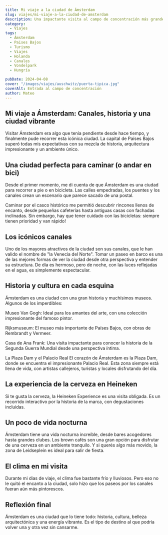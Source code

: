 ```yaml
---
title: Mi viaje a la ciudad de Ámsterdam
slug: viajes/mi-viaje-a-la-ciudad-de-amsterdam
description: Una impactante visita al campo de concentración más grande de la historia.
category:
  - Viajes
tags:
  - Ámsterdam 
  - Paises Bajos
  - Turismo
  - Viajes
  - Holanda
  - Canales
  - Vondelpark
  - Hungría

pubDate: 2024-04-08
cover: "/images/viajes/auschwitz/puerta-tipica.jpg"
coverAlt: Entrada al campo de concentración
author: Mateo 
---
```



## Mi viaje a Ámsterdam: Canales, historia y una ciudad vibrante 
Visitar Ámsterdam era algo que tenía pendiente desde hace tiempo, y finalmente pude recorrer esta icónica ciudad. La capital de Países Bajos superó todas mis expectativas con su mezcla de historia, arquitectura impresionante y un ambiente único.

## Una ciudad perfecta para caminar (o andar en bici)
Desde el primer momento, me di cuenta de que Ámsterdam es una ciudad para recorrer a pie o en bicicleta. Las calles empedradas, los puentes y los canales crean un escenario que parece sacado de una postal.

Caminar por el casco histórico me permitió descubrir rincones llenos de encanto, desde pequeñas cafeterías hasta antiguas casas con fachadas inclinadas. Sin embargo, hay que tener cuidado con las bicicletas: siempre tienen prioridad y van rápido!

## Los icónicos canales
Uno de los mayores atractivos de la ciudad son sus canales, que le han valido el nombre de "la Venecia del Norte". Tomar un paseo en barco es una de las mejores formas de ver la ciudad desde otra perspectiva y entender su estructura. De día es hermoso, pero de noche, con las luces reflejadas en el agua, es simplemente espectacular.

## Historia y cultura en cada esquina
Ámsterdam es una ciudad con una gran historia y muchísimos museos. Algunos de los imperdibles:

 Museo Van Gogh: Ideal para los amantes del arte, con una colección impresionante del famoso pintor.

 Rijksmuseum: El museo más importante de Países Bajos, con obras de Rembrandt y Vermeer.

 Casa de Ana Frank: Una visita impactante para conocer la historia de la Segunda Guerra Mundial desde una perspectiva íntima.

 La Plaza Dam y el Palacio Real
El corazón de Ámsterdam es la Plaza Dam, donde se encuentra el impresionante Palacio Real. Esta zona siempre está llena de vida, con artistas callejeros, turistas y locales disfrutando del día.

## La experiencia de la cerveza en Heineken
Si te gusta la cerveza, la Heineken Experience es una visita obligada. Es un recorrido interactivo por la historia de la marca, con degustaciones incluidas.

## Un poco de vida nocturna
Ámsterdam tiene una vida nocturna increíble, desde bares acogedores hasta grandes clubes. Los brown cafés son una gran opción para disfrutar de una cerveza en un ambiente tranquilo. Y si querés algo más movido, la zona de Leidseplein es ideal para salir de fiesta.

## El clima en mi visita
Durante mi dias de viaje, el clima fue bastante frío y  lluviosos. Pero eso no le quitó el encanto a la ciudad, solo hizo que los paseos por los canales fueran aún más pintorescos.

## Reflexión final
Ámsterdam es una ciudad que lo tiene todo: historia, cultura, belleza arquitectónica y una energía vibrante. Es el tipo de destino al que podría volver una y otra vez sin cansarme.